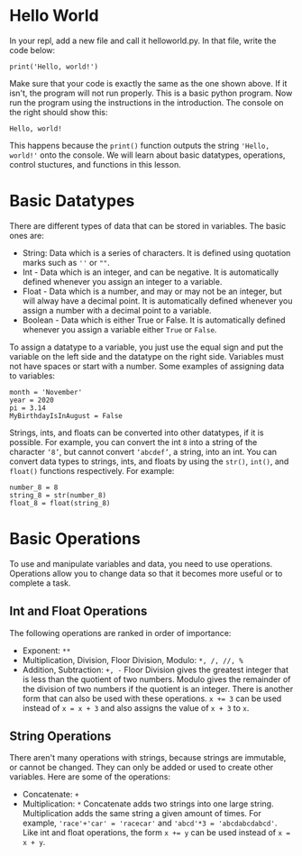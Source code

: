 # Hello World
In your repl, add a new file and call it helloworld.py. In that file, write the code below:

`print('Hello, world!')`

Make sure that your code is exactly the same as the one shown above. If it isn't, the program will not run properly. This is a basic python program. Now run the program using the instructions in the introduction. The console on the right should show this:

`Hello, world!`

This happens because the `print()` function outputs the string `'Hello, world!'` onto the console. We will learn about basic datatypes, operations, control stuctures, and functions in this lesson.

# Basic Datatypes
There are different types of data that can be stored in variables. The basic ones are:
- String: Data which is a series of characters. It is defined using quotation marks such as `''` or `""`.
- Int - Data which is an integer, and can be negative. It is automatically defined whenever you assign an integer to a variable.
- Float - Data which is a number, and may or may not be an integer, but will alway have a decimal point. It is automatically defined whenever you assign a number with a decimal point to a variable.
- Boolean - Data which is either True or False. It is automatically defined whenever you assign a variable either `True` or `False`.

To assign a datatype to a variable, you just use the equal sign and put the variable on the left side and the datatype on the right side. Variables must not have spaces or start with a number. Some examples of assigning data to variables:
```
month = 'November'
year = 2020
pi = 3.14
MyBirthdayIsInAugust = False
```

Strings, ints, and floats can be converted into other datatypes, if it is possible. For example, you can convert the int `8` into a string of the character `‘8’`, but cannot convert `‘abcdef’`, a string, into an int. You can convert data types to strings, ints, and floats by using the `str()`, `int()`, and `float()` functions respectively. For example:
```
number_8 = 8
string_8 = str(number_8)
float_8 = float(string_8)
```

# Basic Operations
To use and manipulate variables and data, you need to use operations. Operations allow you to change data so that it becomes more useful or to complete a task. 

## Int and Float Operations
The following operations are ranked in order of importance:
- Exponent: `**`
- Multiplication, Division, Floor Division, Modulo: `*, /, //, %`
- Addition, Subtraction: `+, -`
Floor Division gives the greatest integer that is less than the quotient of two numbers. Modulo gives the remainder of the division of two numbers if the quotient is an integer.
There is another form that can also be used with these operations. `x += 3` can be used instead of `x = x + 3` and also assigns the value of `x + 3` to `x`.

## String Operations
There aren't many operations with strings, because strings are immutable, or cannot be changed. They can only be added or used to create other variables. Here are some of the operations:
- Concatenate: `+`
- Multiplication: `*`
Concatenate adds two strings into one large string. Multiplication adds the same string a given amount of times. For example, `'race'+'car' = 'racecar'` and `'abcd'*3 = 'abcdabcdabcd'`. Like int and float operations, the form `x += y` can be used instead of `x = x + y`.
